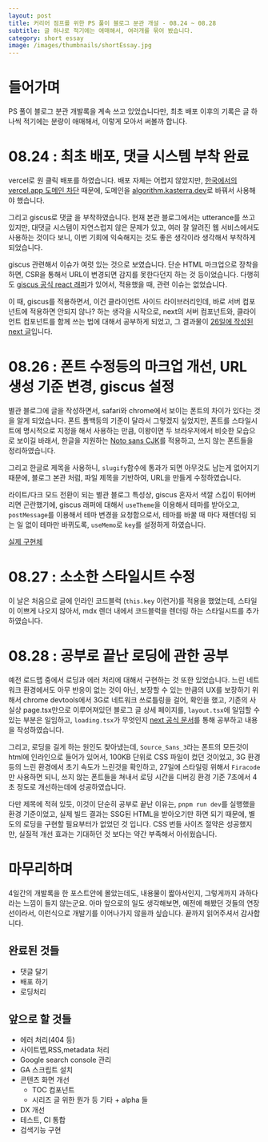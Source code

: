 ```yaml
---
layout: post
title: 커리어 점프를 위한 PS 풀이 블로그 분관 개설 - 08.24 ~ 08.28
subtitle: 글 하나로 적기에는 애매해서, 여러개를 묶어 봤습니다.
category: short essay
image: /images/thumbnails/shortEssay.jpg
---
```


# 들어가며

PS 풀이 블로그 분관 개발록을 계속 쓰고 있었습니다만, 최초 배포 이후의 기록은 글 하나씩 적기에는 분량이 애매해서, 이렇게 모아서 써볼까 합니다.

# 08.24 : 최초 배포, 댓글 시스템 부착 완료

vercel로 원 클릭 배포를 하였습니다. 배포 자체는 어렵지 않았지만, [한국에서의 vercel.app 도메인 차단](https://news.hada.io/topic?id=14759) 때문에, 도메인을 [algorithm.kasterra.dev](https://algorithm.kasterra.dev)로 바꿔서 사용해야 했습니다.

그리고 giscus로 댓글 을 부착하였습니다. 현재 본관 블로그에서는 utterance를 쓰고 있지만, 대댓글 시스템이 자연스럽지 않은 문제가 있고, 여러 잘 알려진 웹 서비스에서도 사용하는 것이다 보니, 이번 기회에 익숙해지는 것도 좋은 생각이라 생각해서 부착하게 되었습니다.

giscus 관련해서 이슈가 여럿 있는 것으로 보였습니다. 단순 HTML 마크업으로 장착을 하면, CSR을 통해서 URL이 변경되면 감지를 못한다던지 하는 것 등이었습니다. 다행히도 [giscus 공식 react 래퍼](https://www.npmjs.com/package/@giscus/react)가 있어서, 적용했을 때, 관련 이슈는 없었습니다.

이 때, giscus를 적용하면서, 이건 클라이언트 사이드 라이브러리인데, 바로 서버 컴포넌트에 적용하면 안되지 않나? 하는 생각을 시작으로, next의 서버 컴포넌트와, 클라이언트 컴포넌트를 함께 쓰는 법에 대해서 공부하게 되었고, 그 결과물이 [26일에 작성된 next 글](/nextjs-serer-component-and-client-component)입니다.

# 08.26 : 폰트 수정등의 마크업 개선, URL 생성 기준 변경, giscus 설정

별관 블로그에 글을 작성하면서, safari와 chrome에서 보이는 폰트의 차이가 있다는 것을 알게 되었습니다. 폰트 폴백등의 기준이 달라서 그렇겠지 싶었지만, 폰트를 스타일시트에 명시적으로 지정을 해서 사용하는 만큼, 이왕이면 두 브라우저에서 비슷한 모습으로 보이길 바래서, 한글을 지원하는 [Noto sans CJK](https://github.com/notofonts/noto-cjk)를 적용하고, 쓰지 않는 폰트들을 정리하였습니다.

그리고 한글로 제목을 사용하니, `slugify`함수에 통과가 되면 아무것도 남는게 없어지기 때문에, 블로그 본관 처럼, 파일 제목을 기반하여, URL을 만들게 수정하였습니다.

라이트/다크 모드 전환이 되는 별관 블로그 특성상, giscus 혼자서 색깔 스킴이 튀어버리면 곤란했기에, giscus 래퍼에 대해서 `useTheme`을 이용해서 테마를 받아오고, `postMessage`를 이용해서 테마 변경을 요청함으로서, 테마를 바꿀 때 마다 재렌더링 되는 일 없이 테마만 바뀌도록, `useMemo`로 `key`를 설정하게 하였습니다.

[실제 구현체](https://github.com/kasterra/algorithm-blog/blob/main/components/Giscus.tsx)

# 08.27 : 소소한 스타일시트 수정

이 날은 처음으로 글에 인라인 코드블럭 (`this.key` 이런거)를 적용을 했었는데, 스타일이 이쁘게 나오지 않아서, mdx 렌더 내에서 코드블럭을 렌더링 하는 스타일시트를 추가하였습니다.

# 08.28 : 공부로 끝난 로딩에 관한 공부

예전 로드맵 중에서 로딩과 에러 처리에 대해서 구현하는 것 또한 있었습니다. 느린 네트워크 환경에서도 아무 반응이 없는 것이 아닌, 보장할 수 있는 만큼의 UX를 보장하기 위해서 chrome devtools에서 3G로 네트워크 쓰로틀링을 걸어, 확인을 했고, 기존의 사실상 page.tsx만으로 이루어져있던 블로그 글 상세 페이지를, `layout.tsx`에 일임할 수 있는 부분은 일임하고, `loading.tsx`가 무엇인지 [next 공식 문서](https://www.google.com/search?client=safari&rls=en&q=loading.tsx+next&ie=UTF-8&oe=UTF-8)를 통해 공부하고 내용을 작성하였습니다.

그리고, 로딩을 길게 하는 원인도 찾아냈는데, `Source_Sans_3`라는 폰트의 모든것이 html에 인라인으로 들어가 있어서, 100KB 단위로 CSS 파일이 컸던 것이었고, 3G 환경 등의 느린 환경에서 초기 속도가 느린것을 확인하고, 27일에 스타일링 위해서 `Firacode`만 사용하면 되니, 쓰지 않는 폰트들을 쳐내서 로딩 시간을 디버깅 환경 기준 7초에서 4초 정도로 개선하는데에 성공하였습니다.

다만 제목에 적혀 있듯, 이것이 단순히 공부로 끝난 이유는, `pnpm run dev`를 실행했을 환경 기준이었고, 실제 빌드 결과는 SSG된 HTML을 받아오기만 하면 되기 때문에, 별도의 로딩을 구현할 필요부터가 없었던 것 입니다. CSS 번들 사이즈 절약은 성공했지만, 실질적 개선 효과는 기대하던 것 보다는 약간 부족해서 아쉬웠습니다.

# 마무리하며

4일간의 개발록을 한 포스트안에 몰았는데도, 내용물이 짧아서인지, 그렇게까지 과하다 라는 느낌이 들지 않는군요. 아마 앞으로의 일도 생각해보면, 예전에 해봤던 것들의 연장선이라서, 이런식으로 개발기를 이어나가지 않을까 싶습니다. 끝까지 읽어주셔서 감사합니다.

## 완료된 것들

- 댓글 달기
- 배포 하기
- 로딩처리

## 앞으로 할 것들

- 에러 처리(404 등)
- 사이트맵,RSS,metadata 처리
- Google search console 관리
- GA 스크립트 설치
- 콘텐츠 화면 개선
  - TOC 컴포넌트
  - 시리즈 글 위한 뭔가 등 기타 + alpha 들
- DX 개선
- 테스트, CI 통합
- 검색기능 구현
